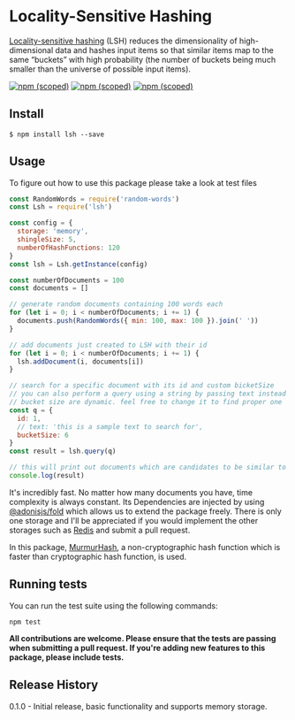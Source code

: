 # Locality-Sensitive Hashing

[Locality-sensitive hashing](https://en.wikipedia.org/wiki/Locality-sensitive_hashing)
(LSH) reduces the dimensionality of high-dimensional data and hashes input items so that similar items map to the same “buckets” with high probability (the number of buckets being much smaller than the universe of possible input items).


[![npm (scoped)](https://img.shields.io/badge/npm-v0.1.0-brightgreen.svg)](https://www.npmjs.com/package/lsh)
[![npm (scoped)](https://img.shields.io/badge/license-MIT-red.svg)](https://www.npmjs.com/package/@agtabesh/lsh)
[![npm (scoped)](https://img.shields.io/badge/repository-github-lightgrey.svg)](https://www.npmjs.com/package/@agtabesh/lsh)

## Install

```
$ npm install lsh --save
```

## Usage

To figure out how to use this package please take a look at test files

```js
const RandomWords = require('random-words')
const Lsh = require('lsh')

const config = {
  storage: 'memory',
  shingleSize: 5,
  numberOfHashFunctions: 120
}
const lsh = Lsh.getInstance(config)

const numberOfDocuments = 100
const documents = []

// generate random documents containing 100 words each
for (let i = 0; i < numberOfDocuments; i += 1) {
  documents.push(RandomWords({ min: 100, max: 100 }).join(' '))
}

// add documents just created to LSH with their id
for (let i = 0; i < numberOfDocuments; i += 1) {
  lsh.addDocument(i, documents[i])
}

// search for a specific document with its id and custom bicketSize
// you can also perform a query using a string by passing text instead of id
// bucket size are dynamic. feel free to change it to find proper one
const q = {
  id: 1,
  // text: 'this is a sample text to search for',
  bucketSize: 6
}
const result = lsh.query(q)

// this will print out documents which are candidates to be similar to the one we are looking for
console.log(result)
```

It's incredibly fast. No matter how many documents you have, time complexity is always constant. Its Dependencies are injected by using [@adonisjs/fold](https://www.npmjs.com/package/@adonisjs/fold) which allows us to extend the package freely. There is only one storage and I'll be appreciated if you would implement the other storages such as [Redis](https://redis.io/) and submit a pull request.

In this package, [MurmurHash](https://en.wikipedia.org/wiki/MurmurHash), a non-cryptographic hash function which is faster than cryptographic hash function, is used.

## Running tests

You can run the test suite using the following commands:
```
npm test
```

**All contributions are welcome. Please ensure that the tests are passing when submitting a pull request. If you're adding new features to this package, please include tests.**


## Release History
0.1.0 - Initial release, basic functionality and supports memory storage.

